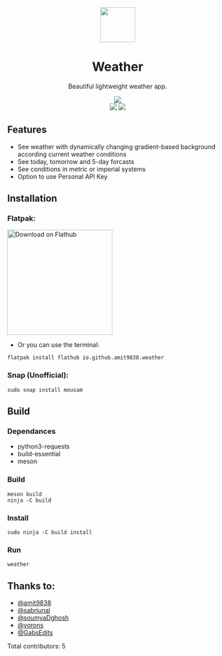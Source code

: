 <div align="center">
<img src="https://github.com/amit9838/weather/blob/master/data/icons/hicolor/scalable/apps/io.github.amit9838.weather.png?raw=true" width="80">
<h1>Weather</h1>
<p>Beautiful lightweight weather app.</p>
<img src="https://img.shields.io/github/v/release/amit9838/weather?style=flat&label=Latest+Release&color=%234a92ff">
</div>
<div align="center">
<img src="https://github.com/amit9838/weather/blob/master/screenshots/ss2-haze_night.png?raw=true#gh-dark-mode-only">
<img src="https://github.com/amit9838/weather/blob/master/screenshots/ss1-overcast_clouds_day.png?raw=true#gh-light-mode-only">
</div>

## Features
* See weather with dynamically changing gradient-based background according current weather conditions
* See today, tomorrow and 5-day forcasts
* See conditions in metric or imperial systems
* Option to use Personal API Key

## Installation

### **Flatpak:**

<a href='https://flathub.org/apps/org.gimp.GIMP'><img width='240' alt='Download on Flathub' src='https://dl.flathub.org/assets/badges/flathub-badge-en.png'/></a>

* Or you can use the terminal:
```
flatpak install flathub io.github.amit9838.weather
```

### Snap (Unofficial):

```
sudo snap install mousam
```

## Build
### Dependances
* python3-requests
* build-essential
* meson
  
### Build
```
meson build
ninja -C build
```

### Install
```
sudo ninja -C build install
```
### Run
```
weather
```

## Thanks to:
* [@amit9838](https://github.com/amit9838)
* [@sabriunal](https://github.com/sabriunal)
* [@soumyaDghosh](https://github.com/soumyaDghosh)
* [@vorons](https://github.com/vorons)
* [@GabsEdits](https://github.com/GabsEdits)

Total contributors: 5
